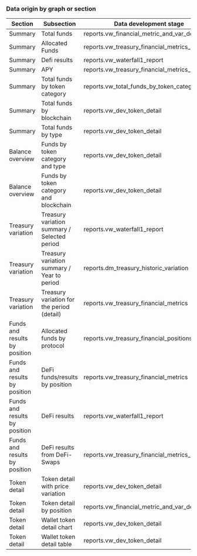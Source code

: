 ### Data origin by graph or section

| Section                       | Subsection                                   | Data development stage                          | Data production stage                                      |     |
| ----------------------------- | -------------------------------------------- | ----------------------------------------------- | ---------------------------------------------------------- | --- |
| Summary                       | Total funds                                  | reports.vw_financial_metric_and_var_detail      | reports_production.vw_financial_metric_and_var_detail      |     |
| Summary                       | Allocated Funds                              | reports.vw_treasury_financial_metrics_waterfall | reports_production.vw_treasury_financial_metrics_waterfall |     |
| Summary                       | Defi results                                 | reports.vw_waterfall1_report                    | reports_production.vw_waterfall1_report                    |     |
| Summary                       | APY                                          | reports.vw_treasury_financial_metrics_waterfall | reports_production.vw_treasury_financial_metrics_waterfall |     |
| Summary                       | Total funds by token category                | reports.vw_total_funds_by_token_category        | reports_production.vw_total_funds_by_token_category        |     |
| Summary                       | Total funds by blockchain                    | reports.vw_dev_token_detail                     | reports_production.vw_prod_token_detail                    |     |
| Summary                       | Total funds by type                          | reports.vw_dev_token_detail                     | reports_production.vw_prod_token_detail                    |     |
| Balance overview              | Funds by token category and type             | reports.vw_dev_token_detail                     | reports_production.vw_prod_token_detail                    |     |
| Balance overview              | Funds by token category and blockchain       | reports.vw_dev_token_detail                     | reports_production.vw_prod_token_detail                    |     |
| Treasury variation            | Treasury variation summary / Selected period | reports.vw_waterfall1_report                    | reports_production.vw_waterfall1_report                    |     |
| Treasury variation            | Treasury variation summary / Year to period  | reports.dm_treasury_historic_variation          | reports_production.prod_treasury_historic_variation        |     |
| Treasury variation            | Treasury variation for the period (detail)   | reports.vw_treasury_financial_metrics           | reports_production.prod_treasury_financial_metrics         |     |
| Funds and results by position | Allocated funds by protocol                  | reports.vw_treasury_financial_positions         | reports_production.prod_treasury_financial_positions       |     |
| Funds and results by position | DeFi funds/results by position               | reports.vw_treasury_financial_metrics           | reports_production.prod_treasury_financial_positions       |     |
| Funds and results by position | DeFi results                                 | reports.vw_waterfall1_report                    | reports_production.prod_treasury_financial_metrics         |     |
| Funds and results by position | DeFi results from DeFi-Swaps                 | reports.vw_treasury_financial_metrics_waterfall | reports_production.prod_treasury_financial_metrics         |     |
| Token detail                  | Token detail with price variation            | reports.vw_dev_token_detail                     | reports_production.vw_prod_token_detail                    |     |
| Token detail                  | Token detail by position                     | reports.vw_financial_metric_and_var_detail      | reports_production.vw_financial_metric_and_var_detail      |     |
| Token detail                  | Wallet token detail chart                    | reports.vw_dev_token_detail                     | reports_production.vw_prod_token_detail                    |     |
| Token detail                  | Wallet token detail table                    | reports.vw_dev_token_detail                     | reports_production.vw_prod_token_detail                    |     |
